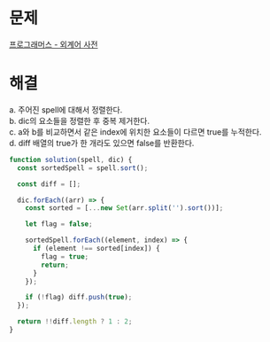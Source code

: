 # 문제

[프로그래머스 - 외계어 사전](https://school.programmers.co.kr/learn/courses/30/lessons/120869)

# 해결

a. 주어진 spell에 대해서 정렬한다.  
b. dic의 요소들을 정렬한 후 중복 제거한다.  
c. a와 b를 비교하면서 같은 index에 위치한 요소들이 다르면 true를 누적한다.  
d. diff 배열의 true가 한 개라도 있으면 false를 반환한다.

```js
function solution(spell, dic) {
  const sortedSpell = spell.sort();

  const diff = [];

  dic.forEach((arr) => {
    const sorted = [...new Set(arr.split('').sort())];

    let flag = false;

    sortedSpell.forEach((element, index) => {
      if (element !== sorted[index]) {
        flag = true;
        return;
      }
    });

    if (!flag) diff.push(true);
  });

  return !!diff.length ? 1 : 2;
}
```
